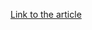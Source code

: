 [Link to the article](https://krebsonsecurity.com/2020/05/ransomware-hit-atm-giant-diebold-nixdorf/)
